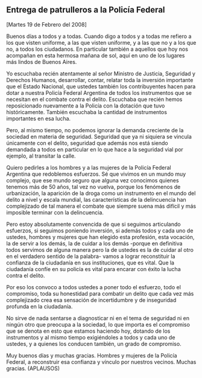 Entrega de patrulleros a la Policía Federal
-------------------------------------------

[Martes 19 de Febrero del 2008]

Buenos días a todos y a todas. Cuando digo a todos y a todas me refiero
a los que visten uniforme, a las que visten uniforme, y a las que no y a
los que no, a todos los ciudadanos. En particular también a aquellos que
hoy nos acompañan en esta hermosa mañana de sol, aquí en uno de los
lugares más lindos de Buenos Aires.

Yo escuchaba recién atentamente al señor Ministro de Justicia, Seguridad
y Derechos Humanos, desarrollar, contar, relatar toda la inversión
importante que el Estado Nacional, que ustedes también los
contribuyentes hacen para dotar a nuestra Policía Federal Argentina de
todos los instrumentos que se necesitan en el combate contra el delito.
Escuchaba que recién hemos reposicionado nuevamente a la Policía con la
dotación que tuvo históricamente. También escuchaba la cantidad de
instrumentos importantes en esa lucha.

Pero, al mismo tiempo, no podemos ignorar la demanda creciente de la
sociedad en materia de seguridad. Seguridad que ya ni siquiera se
vincula únicamente con el delito, seguridad que además nos está siendo
demandada a todos en particular en lo que hace a la seguridad vial por
ejemplo, al transitar la calle.

Quiero pedirles a los hombres y a las mujeres de la Policía Federal
Argentina que redoblemos esfuerzos. Sé que vivimos en un mundo muy
complejo, que ese mundo seguro que alguna vez conocimos quienes tenemos
más de 50 años, tal vez no vuelva, porque los fenómenos de urbanización,
la aparición de la droga como un instrumento en el mundo del delito a
nivel y escala mundial, las características de la delincuencia han
complejizado de tal manera el combate que siempre suena más difícil y
más imposible terminar con la delincuencia.

Pero estoy absolutamente convencida de que si seguimos articulando
esfuerzos, si seguimos poniendo inversión, si además todos y cada uno de
ustedes, hombres y mujeres que han elegido esta profesión, esta
vocación, la de servir a los demás, la de cuidar a los demás -porque en
definitiva todos servimos de alguna manera pero la de ustedes es la de
cuidar al otro en el verdadero sentido de la palabra- vamos a lograr
reconstituir la confianza de la ciudadanía en sus instituciones, que es
vital. Que la ciudadanía confíe en su policía es vital para encarar con
éxito la lucha contra el delito.

Por eso los convoco a todos ustedes a poner todo el esfuerzo, todo el
compromiso, toda su honestidad para combatir un delito que cada vez más
complejizado crea esa sensación de incertidumbre y de inseguridad
profunda en la ciudadanía.

No sirve de nada sentarse a diagnosticar ni en el tema de seguridad ni
en ningún otro que preocupa a la sociedad, lo que importa es el
compromiso que se denota en esto que estamos haciendo hoy, dotando de
los instrumentos y al mismo tiempo exigiéndoles a todos y cada uno de
ustedes, y a quienes los conducen también, un grado de compromiso.

Muy buenos días y muchas gracias. Hombres y mujeres de la Policía
Federal, a reconstruir esa confianza y vínculo por nuestros vecinos.
Muchas gracias. (APLAUSOS)
